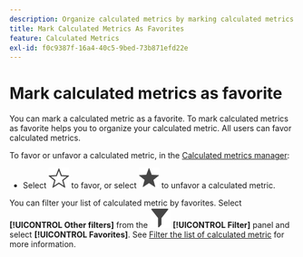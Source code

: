 ```yaml
---
description: Organize calculated metrics by marking calculated metrics as favorites.
title: Mark Calculated Metrics As Favorites
feature: Calculated Metrics
exl-id: f0c9387f-16a4-40c5-9bed-73b871efd22e
---
```

# Mark calculated metrics as favorite

You can mark a calculated metric as a favorite. To mark calculated metrics as favorite helps you to organize your calculated metric. All users can favor calculated metrics.

To favor or unfavor a calculated metric, in the [Calculated metrics manager](/help/components/calc-metrics/cm-workflow/cm-manager.md):

* Select ![StarOutline](/help/assets/icons/StarOutline.svg) to favor, or select ![Star](/help/assets/icons/Star.svg) to unfavor a calculated metric.

You can filter your list of calculated metric by favorites. Select **[!UICONTROL Other filters]** from the ![Filter](/help/assets/icons/Filter.svg) **[!UICONTROL Filter]** panel and select **[!UICONTROL Favorites]**. See [Filter the list of calculated metric](/help/components/calc-metrics/cm-workflow/cm-filter.md) for more information.
